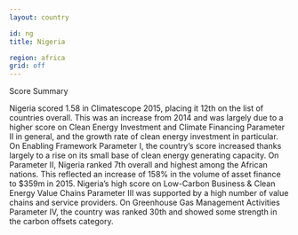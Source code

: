 ```yaml
---
layout: country

id: ng
title: Nigeria

region: africa
grid: off
---
```

Score Summary

Nigeria scored 1.58 in Climatescope 2015, placing it 12th on the list of countries overall. This was an increase from 2014 and was largely due to a higher score on Clean Energy Investment and Climate Financing Parameter II in general, and the growth rate of clean energy investment in particular. 
On Enabling Framework Parameter I, the country’s score increased thanks largely to a rise on its small base of clean energy generating capacity.
On Parameter II, Nigeria ranked 7th overall and highest among the African nations. This reflected an increase of 158% in the volume of asset finance to $359m in 2015. 
Nigeria’s high score on Low-Carbon Business & Clean Energy Value Chains Parameter III was supported by a high number of value chains and service providers. 
On Greenhouse Gas Management Activities Parameter IV, the country was ranked 30th and showed some strength in the carbon offsets category. 
